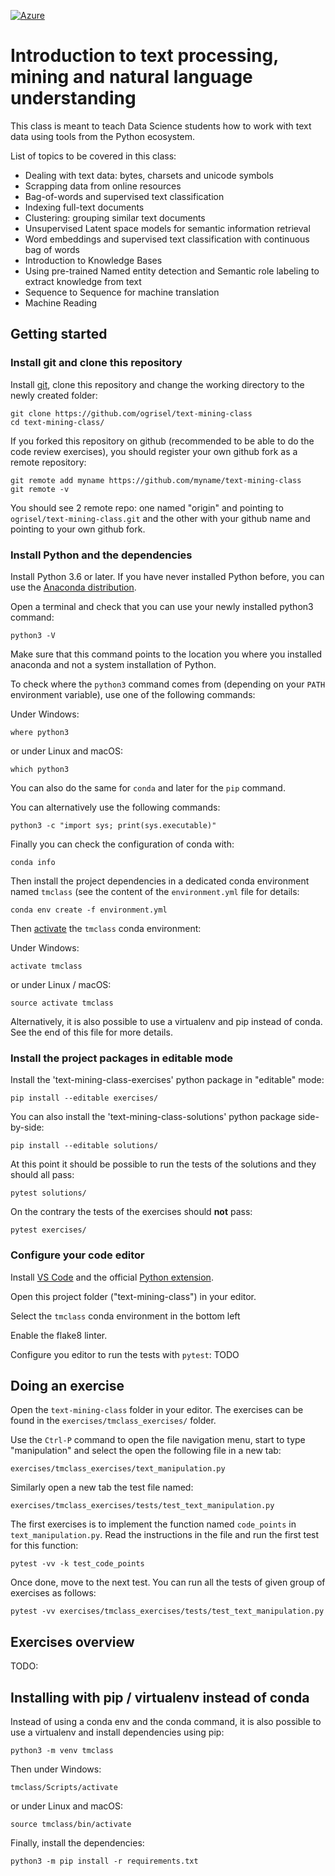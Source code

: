 [![Azure](https://dev.azure.com/ogrisel/text-mining-class/_apis/build/status/azure-pipeline%20ogrisel.text-mining-class)](
    https://dev.azure.com/ogrisel/text-mining-class/_build)

# Introduction to text processing, mining and natural language understanding

This class is meant to teach Data Science students how to work with text data
using tools from the Python ecosystem.

List of topics to be covered in this class:

- Dealing with text data: bytes, charsets and unicode symbols
- Scrapping data from online resources
- Bag-of-words and supervised text classification
- Indexing full-text documents
- Clustering: grouping similar text documents
- Unsupervised Latent space models for semantic information retrieval
- Word embeddings and supervised text classification with continuous bag of words
- Introduction to Knowledge Bases
- Using pre-trained Named entity detection and Semantic role labeling to extract knowledge from text
- Sequence to Sequence for machine translation
- Machine Reading

## Getting started

### Install git and clone this repository

Install [git](https://git-scm.com/), clone this repository and change the working
directory to the newly created folder:

    git clone https://github.com/ogrisel/text-mining-class
    cd text-mining-class/

If you forked this repository on github (recommended to be able to do the code
review exercises), you should register your own github fork as a remote
repository:

    git remote add myname https://github.com/myname/text-mining-class 
    git remote -v

You should see 2 remote repo: one named "origin" and pointing to
`ogrisel/text-mining-class.git` and the other with your github name and
pointing to your own github fork.

### Install Python and the dependencies

Install Python 3.6 or later. If you have never installed Python before,
you can use the [Anaconda distribution](https://www.anaconda.com/download/).

Open a terminal and check that you can use your newly installed python3 command:

    python3 -V

Make sure that this command points to the location you where you installed
anaconda and not a system installation of Python.

To check where the `python3` command comes from (depending on your `PATH`
environment variable), use one of the following commands:

Under Windows:

    where python3

or under Linux and macOS:

    which python3

You can also do the same for `conda` and later for the `pip` command.

You can alternatively use the following commands:

    python3 -c "import sys; print(sys.executable)"

Finally you can check the configuration of conda with:

    conda info

Then install the project dependencies in a dedicated conda environment named
`tmclass` (see the content of the `environment.yml` file for details:

    conda env create -f environment.yml

Then [activate](https://conda.io/docs/user-guide/tasks/manage-environments.html#activating-an-environment) the `tmclass` conda environment:

Under Windows:

    activate tmclass

or under Linux / macOS:

    source activate tmclass

Alternatively, it is also possible to use a virtualenv and pip instead of
conda. See the end of this file for more details.

### Install the project packages in editable mode

Install the 'text-mining-class-exercises' python package in "editable" mode:

    pip install --editable exercises/

You can also install the  'text-mining-class-solutions' python package
side-by-side:

    pip install --editable solutions/

At this point it should be possible to run the tests of the solutions and they
should all pass:

    pytest solutions/

On the contrary the tests of the exercises should **not** pass:

    pytest exercises/


### Configure your code editor

Install [VS Code](https://code.visualstudio.com/) and the official [Python
extension](https://marketplace.visualstudio.com/items?itemName=ms-python.python).

Open this project folder ("text-mining-class") in your editor.

Select the `tmclass` conda environment in the bottom left

Enable the flake8 linter.

Configure you editor to run the tests with `pytest`: TODO

## Doing an exercise

Open the `text-mining-class` folder in your editor. The exercises can be found
in the `exercises/tmclass_exercises/` folder.

Use the `Ctrl-P` command to open the file navigation menu, start to type
"manipulation" and select the open the following file in a new tab:

    exercises/tmclass_exercises/text_manipulation.py

Similarly open a new tab the test file named:

    exercises/tmclass_exercises/tests/test_text_manipulation.py

The first exercises is to implement the function named `code_points` in
`text_manipulation.py`. Read the instructions in the file and run the first
test for this function:

    pytest -vv -k test_code_points

Once done, move to the next test. You can run all the tests of given group of
exercises as follows:

    pytest -vv exercises/tmclass_exercises/tests/test_text_manipulation.py

## Exercises overview

TODO:

## Installing with pip / virtualenv instead of conda

Instead of using a conda env and the conda command, it is also possible to use
a virtualenv and install dependencies using pip:

    python3 -m venv tmclass

Then under Windows:

    tmclass/Scripts/activate

or under Linux and macOS:

    source tmclass/bin/activate

Finally, install the dependencies:

    python3 -m pip install -r requirements.txt
